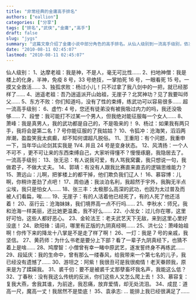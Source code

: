 ```yaml
---
title: "非常经典的金庸高手排名"
authors: ["eallion"]
categories: ["分享"]
tags: ["排名","武侠","金庸","高手"]
draft: false
slug: "jygs"
summary: "这篇文章介绍了金庸小说中部分角色的高手排名。从仙人级别到一流高手级别，依次列举了他们对自己武功的自豪和自吹。这些角色包括达摩老祖、独孤求败、逍遥老祖、东方不败、虚竹、段誉、萧峰、杨过等等。每个角色都以自己的话介绍了自己的武功和超绝的实力。"
date: "2010-08-11 02:45:07"
lastmod: "2010-08-11 02:45:07"
---
```


仙人级别：
 1、达摩老祖：我是神，不是人，毫无可比性……
 2、扫地神僧：我是楼上的化身，半神，免疫 8 号，33 号绝技，一掌拍死 16 号，一眼看死 15 号。一摸又全救活……
 3、独孤求败：杨过小儿！只不过拿了我八剑中的一把，就已经那样了……
 4、逍遥老祖：吾乃逍遥派开山始祖，无崖子？北冥神功？见了我要叫师父……
 5、东方不败：你们知道吗，没有了性的束缚，练武功可以容易很多……
 超一流高手级别：
 6、虚竹: 4 号，您还有徒弟没有被我吸过内力的吗，我还没吸够……
 7、段誉：我可能打不过某一个男人，但我绝对能征服每一个女人……
 8、萧峰：我是真男人，我的武功都是自己的，不是吸来的！
 9、杨过：如果我有两只手，我将会是第二名！7 号你能征服的了我姑姑？
 10、令狐冲：沧海笑，滔滔两岸潮，盈盈笑我太疯癫，却不知何谓超凡脱俗。
 11、王重阳：有个问题，我重申一下，当年华山论剑其实我是 1V4. 并且 24 号是变身状态。
 12、风清扬：一个人不可不 ，更不可让来的东西束缚自己，大家听得懂不？慢慢琢磨，我隐居去了。
 一流高手级别：
 13、张无忌：有人说我可爱，有人骂我窝囊，我只想说一句，我做君子，不做大丈夫。
 14、郭靖：有没有人跟我比赛直来直去的逻辑思维能力？
 15、萧远山：儿啊，把爹楼上的都干掉，他们欺负我们辽人！
 16、慕容博：儿啊，你稍许差劲了点吧！
 17、周伯通：我淡泊名利，我超然于宇外，我胸无半点尘埃，我只是怕女人……
 18、张三丰：太极那么高深的武功，也因为太过普及而被人们看扁，唉……
 19、无崖子：有的人活着他已经死了，有的人死了他还活着！
 20、巫行云：沧海妹妹，我们境界高一点不行吗……
 21、李秋水：师兄，我和沧海一样美丽，还比她更温柔，我不好么……
 22、小龙女：过儿你在哪，这里好可怕，这些人都好恶心。
 23、金轮法王：老夫武艺天下无敌，来到这里心里好没底！
 24、欧阳锋：请问，哪里有正版的九阴真经啊……
 25、洪七公：萧峰始祖啊！你传下来的降龙十八掌是不是走了样了啊！
 26、一灯：我是 7 号的亲戚，我坚信。
 27、黄药师：为什么书老是要分上下部？看了一辈子九阴真经下，也猜不着上是啥……
 28、鸠摩智：小僧曾有幸一睹中原武艺，遂发誓终身不再练武……
 29、段延庆：我的生命中，曾有那么一缕春风，给我带来一个第七名的儿子，我已经没有遗憾了……
 30、游坦之：阿紫！我很丑可是我很痴情！老天眷顾我，原来是为了蹂躏我。
 31、裘千仞：要不是被裘千丈那孽畜坏我名声，我能这么低？
 32、丁春秋：没有我这么传统的反派，你们这些人又怎么爬上去！
 33、慕容复：复我大燕，舍我其谁，为前途，我忍痛，放弃爱情，却无处流泪。
 34、成昆：道高一尺，魔高一丈！我居然不是垫底！
 35、袁承志: … 能排上我已经很满足了……

